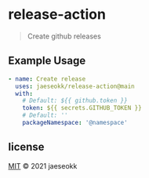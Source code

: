 # release-action

> Create github releases

## Example Usage

```yml
- name: Create release
  uses: jaeseokk/release-action@main
  with:
    # Default: ${{ github.token }}
    token: ${{ secrets.GITHUB_TOKEN }}
    # Default: ''
    packageNamespace: '@namespace'
```

## license

[MIT](/LICENSE) &copy; 2021 jaeseokk
